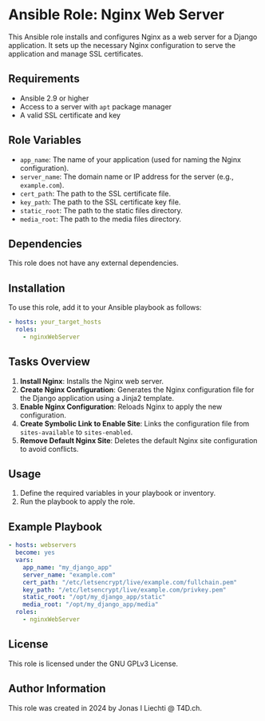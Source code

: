 # Ansible Role: Nginx Web Server

This Ansible role installs and configures Nginx as a web server for a Django application. It sets up the necessary Nginx configuration to serve the application and manage SSL certificates.

## Requirements

- Ansible 2.9 or higher
- Access to a server with `apt` package manager
- A valid SSL certificate and key

## Role Variables

- `app_name`: The name of your application (used for naming the Nginx configuration).
- `server_name`: The domain name or IP address for the server (e.g., `example.com`).
- `cert_path`: The path to the SSL certificate file.
- `key_path`: The path to the SSL certificate key file.
- `static_root`: The path to the static files directory.
- `media_root`: The path to the media files directory.

## Dependencies

This role does not have any external dependencies.

## Installation

To use this role, add it to your Ansible playbook as follows:

```yaml
- hosts: your_target_hosts
  roles:
    - nginxWebServer
```

## Tasks Overview

1. **Install Nginx**: Installs the Nginx web server.
2. **Create Nginx Configuration**: Generates the Nginx configuration file for the Django application using a Jinja2 template.
3. **Enable Nginx Configuration**: Reloads Nginx to apply the new configuration.
4. **Create Symbolic Link to Enable Site**: Links the configuration file from `sites-available` to `sites-enabled`.
5. **Remove Default Nginx Site**: Deletes the default Nginx site configuration to avoid conflicts.

## Usage

1. Define the required variables in your playbook or inventory.
2. Run the playbook to apply the role.

## Example Playbook

```yaml
- hosts: webservers
  become: yes
  vars:
    app_name: "my_django_app"
    server_name: "example.com"
    cert_path: "/etc/letsencrypt/live/example.com/fullchain.pem"
    key_path: "/etc/letsencrypt/live/example.com/privkey.pem"
    static_root: "/opt/my_django_app/static"
    media_root: "/opt/my_django_app/media"
  roles:
    - nginxWebServer
```

## License

This role is licensed under the GNU GPLv3 License.

## Author Information

This role was created in 2024 by Jonas I Liechti @ T4D.ch.
